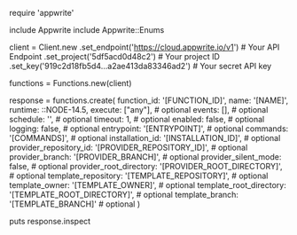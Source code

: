 require 'appwrite'

include Appwrite
include Appwrite::Enums

client = Client.new
    .set_endpoint('https://cloud.appwrite.io/v1') # Your API Endpoint
    .set_project('5df5acd0d48c2') # Your project ID
    .set_key('919c2d18fb5d4...a2ae413da83346ad2') # Your secret API key

functions = Functions.new(client)

response = functions.create(
    function_id: '[FUNCTION_ID]',
    name: '[NAME]',
    runtime: ::NODE-14.5,
    execute: ["any"], # optional
    events: [], # optional
    schedule: '', # optional
    timeout: 1, # optional
    enabled: false, # optional
    logging: false, # optional
    entrypoint: '[ENTRYPOINT]', # optional
    commands: '[COMMANDS]', # optional
    installation_id: '[INSTALLATION_ID]', # optional
    provider_repository_id: '[PROVIDER_REPOSITORY_ID]', # optional
    provider_branch: '[PROVIDER_BRANCH]', # optional
    provider_silent_mode: false, # optional
    provider_root_directory: '[PROVIDER_ROOT_DIRECTORY]', # optional
    template_repository: '[TEMPLATE_REPOSITORY]', # optional
    template_owner: '[TEMPLATE_OWNER]', # optional
    template_root_directory: '[TEMPLATE_ROOT_DIRECTORY]', # optional
    template_branch: '[TEMPLATE_BRANCH]' # optional
)

puts response.inspect
